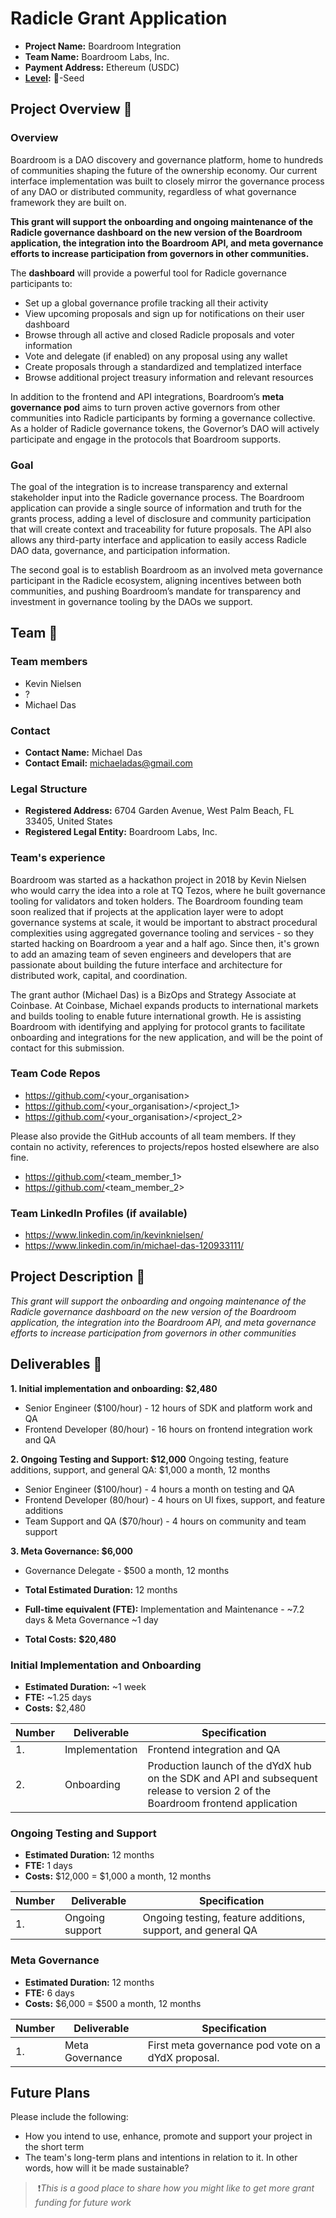# Radicle Grant Application

- **Project Name:** Boardroom Integration
- **Team Name:** Boardroom Labs, Inc.
- **Payment Address:** Ethereum (USDC) 
- **[Level](https://github.com/radicle-dev/radicle-grants#levels):** 🌱-Seed


## Project Overview :page_facing_up:

### Overview

Boardroom is a DAO discovery and governance platform, home to hundreds of communities shaping the future of the ownership economy. Our current interface implementation was built to closely mirror the governance process of any DAO or distributed community, regardless of what governance framework they are built on.

**This grant will support the onboarding and ongoing maintenance of the Radicle governance dashboard on the new version of the Boardroom application, the integration into the Boardroom API, and meta governance efforts to increase participation from governors in other communities.** 

The **dashboard** will provide a powerful tool for Radicle governance participants to:

- Set up a global governance profile tracking all their activity
- View upcoming proposals and sign up for notifications on their user dashboard
- Browse through all active and closed Radicle proposals and voter information
- Vote and delegate (if enabled) on any proposal using any wallet
- Create proposals through a standardized and templatized interface
- Browse additional project treasury information and relevant resources

In addition to the frontend and API integrations, Boardroom’s **meta governance pod** aims to turn proven active governors from other communities into Radicle participants by forming a governance collective. As a holder of Radicle governance tokens, the Governor’s DAO will actively participate and engage in the protocols that Boardroom supports.

### Goal

The goal of the integration is to increase transparency and external stakeholder input into the Radicle governance process. The Boardroom application can provide a single source of information and truth for the grants process, adding a level of disclosure and community participation that will create context and traceability for future proposals. The API also allows any third-party interface and application to easily access Radicle DAO data, governance, and participation information.

The second goal is to establish Boardroom as an involved meta governance participant in the Radicle ecosystem, aligning incentives between both communities, and pushing Boardroom’s mandate for transparency and investment in governance tooling by the DAOs we support.


## Team :busts_in_silhouette:

### Team members

- Kevin Nielsen
- ?
- Michael Das

### Contact

- **Contact Name:** Michael Das
- **Contact Email:** michaeladas@gmail.com

### Legal Structure

- **Registered Address:** 6704 Garden Avenue, West Palm Beach, FL 33405, United States
- **Registered Legal Entity:** Boardroom Labs, Inc.

### Team's experience

Boardroom was started as a hackathon project in 2018 by Kevin Nielsen who would carry the idea into a role at TQ Tezos, where he built governance tooling for validators and token holders. The Boardroom founding team soon realized that if projects at the application layer were to adopt governance systems at scale, it would be important to abstract procedural complexities using aggregated governance tooling and services - so they started hacking on Boardroom a year and a half ago. Since then, it's grown to add an amazing team of seven engineers and developers that are passionate about building the future interface and architecture for distributed work, capital, and coordination.

The grant author (Michael Das) is a BizOps and Strategy Associate at Coinbase. At Coinbase, Michael expands products to international markets and builds tooling to enable future international growth. He is assisting Boardroom with identifying and applying for protocol grants to facilitate onboarding and integrations for the new application, and will be the point of contact for this submission. 


### Team Code Repos

- https://github.com/<your_organisation>
- https://github.com/<your_organisation>/<project_1>
- https://github.com/<your_organisation>/<project_2>

Please also provide the GitHub accounts of all team members. If they contain no activity, references to projects/repos hosted elsewhere are also fine.

- https://github.com/<team_member_1>
- https://github.com/<team_member_2>

### Team LinkedIn Profiles (if available)

- https://www.linkedin.com/in/kevinknielsen/
- https://www.linkedin.com/in/michael-das-120933111/

## Project Description :page_facing_up:

*This grant will support the onboarding and ongoing maintenance of the Radicle governance dashboard on the new version of the Boardroom application, the integration into the Boardroom API, and meta governance efforts to increase participation from governors in other communities*

## Deliverables :nut_and_bolt:

**1. Initial implementation and onboarding: $2,480**

- Senior Engineer ($100/hour) - 12 hours of SDK and platform work and QA
- Frontend Developer (80/hour) - 16 hours on frontend integration work and QA

**2. Ongoing Testing and Support: $12,000**
Ongoing testing, feature additions, support, and general QA: $1,000 a month, 12 months

- Senior Engineer ($100/hour) - 4 hours a month on testing and QA
- Frontend Developer (80/hour) - 4 hours on UI fixes, support, and feature additions
- Team Support and QA ($70/hour) - 4 hours on community and team support

**3. Meta Governance: $6,000** 

- Governance Delegate - $500 a month, 12 months

- **Total Estimated Duration:** 12 months
- **Full-time equivalent (FTE):** Implementation and Maintenance - ~7.2 days & Meta Governance ~1 day 
- **Total Costs:**  **$20,480**


### Initial Implementation and Onboarding

- **Estimated Duration:** ~1 week
- **FTE:** ~1.25 days
- **Costs:** $2,480

| Number | Deliverable              | Specification                                                |
| ------ | ------------------------ | ------------------------------------------------------------ |
| 1.     | Implementation           | Frontend integration and QA                                  |
| 2.     | Onboarding               | Production launch of the dYdX hub on the SDK and API and subsequent release to version 2 of the Boardroom frontend application|

### Ongoing Testing and Support

- **Estimated Duration:** 12 months
- **FTE:** 1 days
- **Costs:** $12,000 = $1,000 a month, 12 months

| Number | Deliverable              | Specification                                                |
| ------ | ------------------------ | ------------------------------------------------------------ |
| 1.     | Ongoing support          | Ongoing testing, feature additions, support, and general QA  |

### Meta Governance

- **Estimated Duration:** 12 months
- **FTE:** 6 days
- **Costs:** $6,000 = $500 a month, 12 months


| Number | Deliverable              | Specification                                                |
| ------ | ------------------------ | ------------------------------------------------------------ |
| 1.     | Meta Governance          | First meta governance pod vote on a dYdX proposal.           |

## Future Plans

Please include the following:

- How you intend to use, enhance, promote and support your project in the short term
- The team's long-term plans and intentions in relation to it. In other words, how will it be made sustainable?

>️ ❗*This is a good place to share how you might like to get more grant funding for future work*


